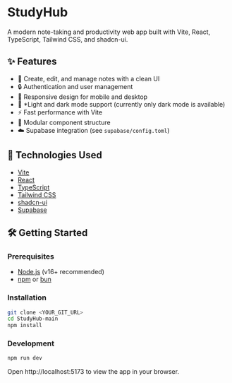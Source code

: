 # StudyHub

A modern note-taking and productivity web app built with Vite, React, TypeScript, Tailwind CSS, and shadcn-ui.

## ✨ Features

- 📝 Create, edit, and manage notes with a clean UI
- 🔒 Authentication and user management
- 📱 Responsive design for mobile and desktop
- 🎨 *Light and dark mode support (currently only dark mode is available)
- ⚡ Fast performance with Vite
- 🧩 Modular component structure
- ☁️ Supabase integration (see `supabase/config.toml`)

## 🚀 Technologies Used

- [Vite](https://vitejs.dev/)
- [React](https://react.dev/)
- [TypeScript](https://www.typescriptlang.org/)
- [Tailwind CSS](https://tailwindcss.com/)
- [shadcn-ui](https://ui.shadcn.com/)
- [Supabase](https://supabase.com/)

## 🛠️ Getting Started

### Prerequisites

- [Node.js](https://nodejs.org/) (v16+ recommended)
- [npm](https://www.npmjs.com/) or [bun](https://bun.sh/)

### Installation

```sh
git clone <YOUR_GIT_URL>
cd StudyHub-main
npm install
```
### Development
```bash
npm run dev
```
Open http://localhost:5173 to view the app in your browser.


